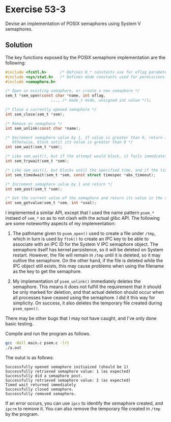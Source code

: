 # Exercise 53-3

Devise an implementation of POSIX semaphores using System V semaphores.

## Solution

The key functions exposed by the POSIX semaphore implementation are the following:

```c
#include <fcntl.h>      /* Defines O_* constants use for oflag parameter */
#include <sys/stat.h>   /* Defines mode constants used for permissions */
#include <semaphore.h>

/* Open an existing semaphore, or create a new semaphore */
sem_t *sem_open(const char *name, int oflag,
					..., /* mode_t mode, unsigned int value */);

/* Close a currently opened semaphore */
int sem_close(sem_t *sem);

/* Remove an semaphore */
int sem_unlink(const char *name);

/* Decrement semaphore value by 1. If value is greater than 0, return immediately.
   Otherwise, block until its value is greater than 0 */
int sem_wait(sem_t *sem);

/* Like sem_wait(), but if the attempt would block, it fails immediately with errno EAGAIN */
int sem_trywait(sem_t *sem);

/* Like sem_wait(), but blocks until the specified time, and if the timeout expires, fails with ETIMEDOUT */
int sem_timedwait(sem_t *sem, const struct timespec *abs_timeout);

/* Increment semaphore value by 1 and return */
int sem_post(sem_t *sem);

/* Get the current value of the semaphore and return its value in the sval buffer */
int sem_getvalue(sem_t *sem, int *sval);
```

I implemented a similar API, except that I used the name pattern `psem_*` instaed of `sem_*`
so as to not clash with the actual glibc API. The following are some noteworthy aspects of
my implementation:

1. The pathname given to `psem_open()` used to create a file under `/tmp`, which in turn is
used by `ftok()` to create an IPC key to be able to associate with an IPC ID for the System
V IPC semaphore object. The semaphore itself has kernel persistence, so it will be deleted
on System restart. However, the file will remain in `/tmp` until it is deleted, so it may
outlive the semaphore. On the other hand, if the file is deleted while the IPC object still
exists, this may cause problems when using the filename as the key to get the semaphore.

2. My implementation of `psem_unlink()` immediately deletes the semaphore. This means it does
not fulfill the requirement that it should be only marked for deletion, and that actual deletion should
occur when all processes have ceased using the semaphore. I did it this way for simplicity.
On success, it also deletes the temporary file created during `psem_open()`.

There may be other bugs that I may not have caught, and I've only done basic testing.

Compile and run the program as follows.

```bash
gcc -Wall main.c psem.c -lrt
./a.out
```

The outut is as follows:

```
Successfully opened semaphore initiaized (should be 1)
Successfully retrieved semaphore value: 1 (as expected)
Successfully did a semaphore post.
Successfully retrieved semaphore value: 2 (as expected)
Timed wait returned immediately
Successfully closed semaphore.
Successfully removed semaphore.
```

If an error occurs, you can use `ipcs` to identify the semaphore created, and `ipcrm` to remove it.
You can also remove the temporary file created in `/tmp` by the program.
